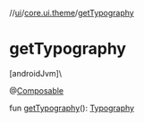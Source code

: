//[ui](../../index.md)/[core.ui.theme](index.md)/[getTypography](get-typography.md)

# getTypography

[androidJvm]\

@[Composable](https://developer.android.com/reference/kotlin/androidx/compose/runtime/Composable.html)

fun [getTypography](get-typography.md)(): [Typography](https://developer.android.com/reference/kotlin/androidx/compose/material3/Typography.html)
